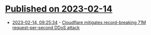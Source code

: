 # [Published on 2023-02-14](index.md)

* [2023-02-14, 09:25:34](https://news.ycombinator.com/item?id=34787197) - [Cloudflare mitigates record-breaking 71M request-per-second DDoS attack](https://blog.cloudflare.com/cloudflare-mitigates-record-breaking-71-million-request-per-second-ddos-attack/)
